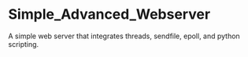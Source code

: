 # Simple_Advanced_Webserver
A simple web server that integrates threads, sendfile, epoll, and python scripting. 
